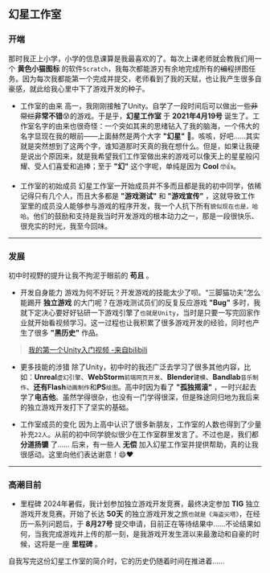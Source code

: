 ## 幻星工作室

### 开端

那时我正上小学，小学的信息课算是我最喜欢的了。每次上课老师就会教我们用一个 **黄色小猫图标** 的软件``Scratch``，我每次都能游刃有余地完成所有的<del>编程</del>拼图任务。因为每次我都能第一个完成并提交，老师看到了我的天赋，也让我产生很多自豪感，就此给我心里中下了游戏开发的种子。
- 工作室的由来  高一，我刚刚接触了Unity。自学了一段时间后可以做出一些<del>非常烂</del>**非常不错**😰的游戏。于是乎，**幻星工作室** 于 **2021年4月19号** 诞生了。工作室名字的由来也很奇怪：一个突如其来的思绪钻入了我的脑海，一个伟大的名字显现在我的眼前——上面赫然是两个大字 **"幻星"** 🤩。咳咳，好吧……其实就是突然想到了这两个字，谁知道那时天真的我在想什么。但是，如果让我硬是说出个原因来，就是我希望我们工作室做出来的游戏可以像天上的星星般闪耀、受人们喜爱和追捧；至于 **"幻"** 这个字呢，单纯是因为 **Cool** 🤓👍。

- 工作室的初始成员  幻星工作室一开始成员并不多而且都是我的初中同学，依稀记得只有几个人，而且大多都是 **"游戏测试"** 和 **"游戏宣传"** ，这就导致工作室里的成员没人能够参与游戏的程序开发，我一个人抗下所有``貌似现在也是，哈哈``。他们的鼓励和支持是我当时开发游戏的根本动力之一，那是一段很快乐、很充实的时光，我至今回味。

***

### 发展

初中时视野的提升让我不拘泥于眼前的 **苟且** 。

- 开发自身能力  游戏为何不好玩？开发游戏的技能太少了呗。“三脚猫功夫”怎么能踢开 **独立游戏** 的大门呢？在游戏测试员们的反复反应游戏 **"Bug"** 多时，我就下定决心要好好钻研一下游戏引擎了``也就是Unity``，当时是只要一写完回家作业就开始看视频学习。这一过程也让我积累了很多游戏开发的经验，同时也产生了很多 **"黑历史"** 作品。

>[我的第一个Unity入门视频 -来自bilibili](https://www.bilibili.com/video/BV12s411g7gU/?spm_id_from=333.337.search-card.all.click&vd_source=aaae2859daad2f1fcd06dde5abb72fb6)

- 更多技能的涉猎  除了Unity，初中时的我还广泛去学习了很多其他内容，比如：**Unreal**``虚幻引擎``、**WebStorm**``前端网页开发``、**Blender**``建模``、**Bandlab**``音乐制作``、**还有Flash**``动画制作``和**PS**``绘图``。高中时因为看了 **"孤独摇滚"** ，一时兴起去学了**电吉他**。虽然学得很杂，也没有一门学得很深，但是殊途同归地为我后来的独立游戏开发打下了坚实的基础。

- 工作室成员的变化  因为上高中认识了很多新朋友，工作室的人数也得到了少量补充``22人``。从前的初中同学貌似很少在工作室群里发言了。不过也是，我们都 **分道扬镳** 了……
后来，有一些人 **无偿** 加入幻星工作室并提供帮助，真的让我很感动。这里向他们表达谢意！😄❤️

***

### <del>高潮</del>目前

- 里程碑  2024年暑假，我计划参加独立游戏开发竞赛，最终决定参加 **TIG** 独立游戏开发竞赛。开始了长达 **50天** 的独立游戏开发之旅``也就是《海盗尖塔》``，在经历一系列问题后，于 **8月27号** 提交申请，目前正在等待结果中……不论结果如何，当我完成游戏并上传的那一刻，是我游戏开发生涯以来最激动和自豪的时候，这将是一座 **里程碑**  。

自我写完这份幻星工作室的简介时，它的历史仍随着时间在推进着……